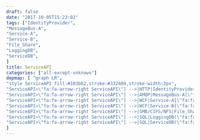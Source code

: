 ```yaml
---
draft: false
date: "2017-10-05T15:23:02"
tags: ["IdentityProvider",
"MessageBus-A",
"Service-A",
"Service-B",
"File_Share",
"LoggingDB",
"ServiceDB",
]
title: ServiceAPI
categories: ["all-except-unknown"]
depmap: [ "graph LR",
"style ServiceAPI fill:#103bb2,stroke:#332489,stroke-width:2px",
"ServiceAPI>\"fa:fa-arrow-right ServiceAPI\"] -->|HTTP|IdentityProvider((\"fa:fa-globe IdentityProvider\"))",
"ServiceAPI>\"fa:fa-arrow-right ServiceAPI\"] -->|AMQP|MessageBus-A[\"fa:fa-sitemap MessageBus-A\"]",
"ServiceAPI>\"fa:fa-arrow-right ServiceAPI\"] -->|WCF|Service-A{\"fa:fa-tasks Service-A\"}",
"ServiceAPI>\"fa:fa-arrow-right ServiceAPI\"] -->|WCF|Service-B{\"fa:fa-tasks Service-B\"}",
"ServiceAPI>\"fa:fa-arrow-right ServiceAPI\"] -->|SMB/CIFS/NFS|File_Share[\"fa:fa-files-o File_Share\"]",
"ServiceAPI>\"fa:fa-arrow-right ServiceAPI\"] -->|SQL|LoggingDB(\"fa:fa-database LoggingDB\")",
"ServiceAPI>\"fa:fa-arrow-right ServiceAPI\"] -->|SQL|ServiceDB(\"fa:fa-database ServiceDB\")",
]
---
```

			